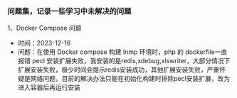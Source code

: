 ### 问题集，记录一些学习中未解决的问题

1、Docker Compose 问题
- 时间：2023-12-16
- 问题：在使用 Docker compose 构建 lnmp 环境时，php 的 dockerfile一直报错 pecl 安装扩展失败，我安装的是redis,xdebug,xlswriter，大部分情况下扩展安装失败，极少时间会提示redis安装成功，其他扩展安装失败，严重怀疑是网络问题，目前的解决办法只能在初始化构建时排除pecl安装扩展，改为进入容器后再运行安装